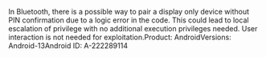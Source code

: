 In Bluetooth, there is a possible way to pair a display only device without PIN confirmation due to a logic error in the code. This could lead to local escalation of privilege with no additional execution privileges needed. User interaction is not needed for exploitation.Product: AndroidVersions: Android-13Android ID: A-222289114